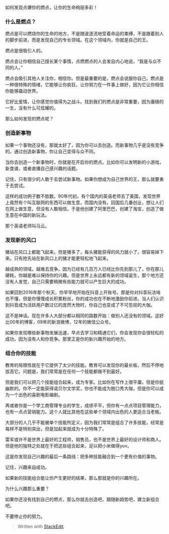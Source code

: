 
如何发现点爆你的燃点，让你的生命绚丽多彩！

### 什么是燃点？

燃点是可以燃烧你的生命的地方，不是随波逐流地受着命运的束缚，不是跟着别人的脚步前进，而是发现自己的专长领域。在这个领域内，你就是自己的王。

燃点是很吸引人的。

燃点会让你相信自己擅长某个事情，点燃燃点的人会发自内心地说，“我是与众不同的人。”

燃点会吸引其他人关注你，相信你。但是最重要的是，燃点会说服你自己。燃点是一种很特殊的情绪，它能够让你疯狂，让你努力在一件事上做好，因为它让你相信你能够撬动世界。

它好比爱情，让你感觉你值得为之战斗。找到我们的燃点是非常重要，因为庸碌的一生，没有什么可炫耀的。

那么如何发现的燃点呢？

###  创造新事物

如果一个事物还没有，那就太好了，因为你可以去创造。而新事物几乎是没有竞争的。通过创造新事物，你让自己变得与众不同。

当你去创造一个新事物时，你就是在开启你的燃点。比如你可以发明新的小游戏，新食谱，或者直播自己感兴趣的话题。

记住，只有很少的人敢于去尝试新事物。如果你想成为自己世界的王，那么就要勇于去尝试。

这样的成功例子数不胜数。90年代初，有个国内的英语老师去了美国，发现世界上竟然有个叫互联网的东西可以做生意，而国内没有。回国后几番创业，想让人们在网上做生意，但没有人敢相信。于是他创建了阿里巴巴，创建了淘宝，创造了做生意在中国的新玩法。

那个英语老师叫马云。

### 发现新的风口

猪站在风口上都能飞起来。但是猪多了，每头猪能获得的风力就小了，很容易掉下来。只有抢先站在新风口上的猪才能更轻松地飞起来。

越成熟的领域，越难去竞争。因为已经有几百万人已经比你先到那儿了，你在那儿硬耗，你越是难以保持你的兴趣。但是世界上永远都有新的领域诞生，那个地方还没有人发觉，自己只需要稍微有些能力就可以产生巨大的成功。

如果回到2016年那个秋天，你早早地开始在抖音上开账号。那是你对抖音玩法啥也不懂，但是你慢慢成长积累粉丝，你的成功也在不断地激励你前进。当人们认识到抖音成为活跃用户数过亿的庞然大物时，你自己也变成了不可忽视的大咖。

这不是神话。现在许多人大部分都以相同的路数开始：做别人还没有的领域。这好比00年的博客，09年的新浪微博，12年的微信公众号。

如果你发现哪些新事物发展迅速，早点去学习和精通它们，你会发现你会很轻松的成功，因为没有人和你竞争。那里正是你的新兴趣开始的地方。

### 组合你的技能

教育的局限性就在于它提供了太少的技能。教育可以发现你的最长板，然后不停地拔高它。问题是，我们常常是在任何一个技能都做不到最好。

但是我们可以把几个技能组合起来，成为专家。比如你在写作上很平庸，但是你挺幽默的。你不一定能获得诺贝尔文学奖，你也不能成为脱口秀大咖，但是你可以成为一个出色的喜剧电影编剧。

再或者你是一个学工商管理专业的学生，成绩平平，但你有一点点项目管理能力，也有一点点营销能力。这个人就比其他在这些单个领域内出色的人更适合当老板。

大部分的人几乎不能被单个技能所定义，因为我们常常是组合了许多技能，经常是每样不是特别突出，但是加起来就成为十分特殊了。

雷军或许不是世界上最好的工程师，销售员，也不是世界上最好的设计师和商人。但是他的独特之处就在于把这些组合起来，足以把小米做得yuv。

这是你发现自己兴趣的最后一条路线：把多种技能融合到一个更有价值的事物。

记住，兴趣来自成功。

如果新的技能组合能让你产生更好的结果，那么那就是你的兴趣所在。


为什么兴趣那么重要？




如果你还没有找到自己的燃点，那么你就去创造吧，跟随新趋势吧，建立新组合吧。

不要停止你的努力。


> Written with [StackEdit](https://stackedit.io/).
<!--stackedit_data:
eyJoaXN0b3J5IjpbLTE4OTk2MzUzMTUsNjM2MDgxMjRdfQ==
-->